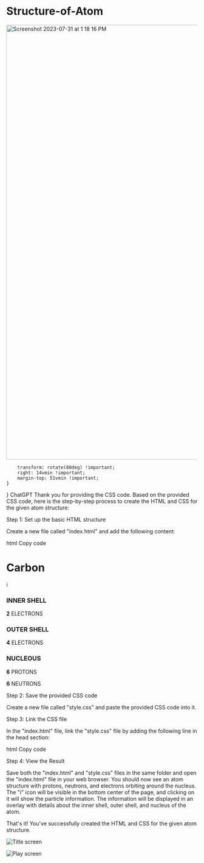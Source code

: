 # Structure-of-Atom

<img width="1141" alt="Screenshot 2023-07-31 at 1 18 16 PM" src="https://github.com/developerrahulofficial/Structure-of-Atom/assets/83329806/b5026aab-6bcc-4ac4-bcb1-450f384609e1">

		transform: rotate(80deg) !important;
		right: 14vmin !important;
		margin-top: 51vmin !important;
	}

}
ChatGPT
Thank you for providing the CSS code. Based on the provided CSS code, here is the step-by-step process to create the HTML and CSS for the given atom structure:

Step 1: Set up the basic HTML structure

Create a new file called "index.html" and add the following content:

html
Copy code
<!DOCTYPE html>
<html lang="en">
<head>
  <meta charset="UTF-8">
  <title>Structure of Atom</title>
  <link rel="stylesheet" href="./style.css">
</head>
<body>
  <h1>Carbon</h1>
  <div class="atom">
    <!-- Atom structure will be added here -->
  </div>
  <div class="show-info">i</div>
  <div class="info">
    <div class="inner-shell">     
      <div class="info-particle">
        <h3>INNER SHELL</h3>
        <p><strong>2</strong> ELECTRONS</p>
      </div>
    </div>
    <div class="outer-shell">
      <div class="info-particle">
        <h3>OUTER SHELL</h3>
        <p><strong>4</strong> ELECTRONS</p>
      </div>
    </div>
    <div class="inner-nucleous">
      <div class="info-particle">
        <h3>NUCLEOUS</h3>
        <p><strong>6</strong> PROTONS</p>
        <p><strong>6</strong> NEUTRONS</p>
      </div>
    </div>
  </div>
  <script src='https://cdnjs.cloudflare.com/ajax/libs/matter-js/0.19.0/matter.min.js'></script>
</body>
</html>
Step 2: Save the provided CSS code

Create a new file called "style.css" and paste the provided CSS code into it.

Step 3: Link the CSS file

In the "index.html" file, link the "style.css" file by adding the following line in the head section:

html
Copy code
<link rel="stylesheet" href="./style.css">
Step 4: View the Result

Save both the "index.html" and "style.css" files in the same folder and open the "index.html" file in your web browser. You should now see an atom structure with protons, neutrons, and electrons orbiting around the nucleus. The "i" icon will be visible in the bottom center of the page, and clicking on it will show the particle information. The information will be displayed in an overlay with details about the inner shell, outer shell, and nucleus of the atom.

That's it! You've successfully created the HTML and CSS for the given atom structure.

![Title screen](https://github.com/developerrahulofficial/Structure-of-Atom/assets/83329806/b5026aab-6bcc-4ac4-bcb1-450f384609e1)

![Play screen](https://github.com/developerrahulofficial/Structure-of-Atom/assets/83329806/b5026aab-6bcc-4ac4-bcb1-450f384609e1)
